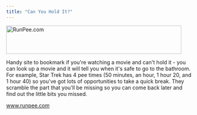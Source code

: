 ```yaml
---
title: "Can You Hold It?"
---
```

<p><img src="https://chrisenns.com/wp-content/uploads/2009/05/picture-22.png" alt="RunPee.com" title="RunPee.com" width="472" height="76" class="aligncenter size-full wp-image-1635" /></p>
<p>Handy site to bookmark if you're watching a movie and can't hold it - you can look up a movie and it will tell you when it's safe to go to the bathroom.  For example, Star Trek has 4 pee times (50 minutes, an hour, 1 hour 20, and 1 hour 40) so you've got lots of opportunities to take a quick break.  They scramble the part that you'll be missing so you can come back later and find out the little bits you missed.</p>
<p><a href="https://www.runpee.com">www.runpee.com</a></p>
